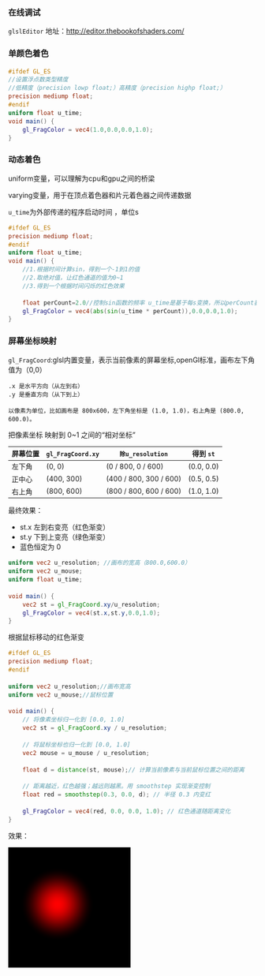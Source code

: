 ### 在线调试

`glslEditor`
地址：http://editor.thebookofshaders.com/


### 单颜色着色
```glsl
#ifdef GL_ES
//设置浮点数类型精度 
//低精度（precision lowp float;）高精度（precision highp float;）
precision mediump float;
#endif
uniform float u_time;
void main() {
	gl_FragColor = vec4(1.0,0.0,0.0,1.0);
}
```

### 动态着色
uniform变量，可以理解为cpu和gpu之间的桥梁

varying变量，用于在顶点着色器和片元着色器之间传递数据

`u_time`为外部传递的程序启动时间 ，单位s
```glsl
#ifdef GL_ES
precision mediump float;
#endif
uniform float u_time;
void main() {
    //1.根据时间计算sin，得到一个-1到1的值
    //2.取绝对值，让红色通道的值为0~1
    //3.得到一个根据时间闪烁的红色效果
    
    float perCount=2.0//控制sin函数的频率 u_time是基于每s变换，所以perCount表示为1s闪烁多少次
	gl_FragColor = vec4(abs(sin(u_time * perCount)),0.0,0.0,1.0);
}

```

### 屏幕坐标映射
`gl_FragCoord`:glsl内置变量，表示当前像素的屏幕坐标,openGl标准，画布左下角值为（0,0）
```
.x 是水平方向（从左到右）
.y 是垂直方向（从下到上）

以像素为单位，比如画布是 800x600，左下角坐标是 (1.0, 1.0)，右上角是 (800.0, 600.0)。
```


把像素坐标 映射到 0~1 之间的“相对坐标”

| 屏幕位置 | `gl_FragCoord.xy` | `除u_resolution`       | 得到 `st`       |
|----------|-------------------|-------------------------|------------------|
| 左下角   | (0, 0)            | (0 / 800, 0 / 600)      | (0.0, 0.0)       |
| 正中心   | (400, 300)        | (400 / 800, 300 / 600)  | (0.5, 0.5)       |
| 右上角   | (800, 600)        | (800 / 800, 600 / 600)  | (1.0, 1.0)       |

最终效果：
- st.x 左到右变亮（红色渐变）
- st.y 下到上变亮（绿色渐变）
- 蓝色恒定为 0
```glsl
uniform vec2 u_resolution; //画布的宽高（800.0,600.0）
uniform vec2 u_mouse;
uniform float u_time;

void main() {
	vec2 st = gl_FragCoord.xy/u_resolution;
	gl_FragColor = vec4(st.x,st.y,0.0,1.0);
}
```



根据鼠标移动的红色渐变
```glsl
#ifdef GL_ES
precision mediump float;
#endif

uniform vec2 u_resolution;//画布宽高
uniform vec2 u_mouse;//鼠标位置

void main() {
	// 将像素坐标归一化到 [0.0, 1.0]
    vec2 st = gl_FragCoord.xy / u_resolution;

    // 将鼠标坐标也归一化到 [0.0, 1.0]
    vec2 mouse = u_mouse / u_resolution;

    float d = distance(st, mouse);// 计算当前像素与当前鼠标位置之间的距离

    // 距离越近，红色越强；越远则越黑。用 smoothstep 实现渐变控制
    float red = smoothstep(0.3, 0.0, d); // 半径 0.3 内变红

    gl_FragColor = vec4(red, 0.0, 0.0, 1.0); // 红色通道随距离变化
}

```
效果：

![图片描述](./img/1.png)
